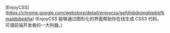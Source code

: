
[EnjoyCSS]
(https://chrome.google.com/webstore/detail/enjoycss/gefdjidjdnjmgbipbbfkmaidbibpkfja)
(EnjoyCSS 能够通过图形化的界面帮助你在线生成 CSS3 代码，可谓前端开发者的一大利器。)
